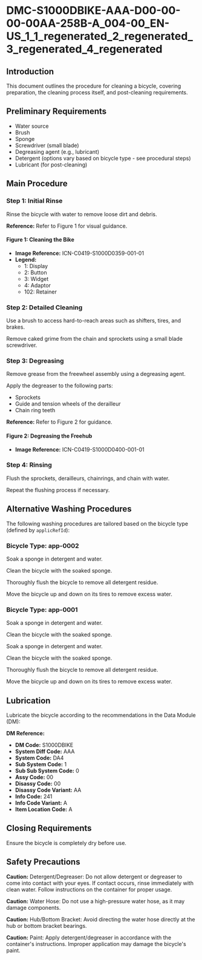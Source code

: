 # DMC-S1000DBIKE-AAA-D00-00-00-00AA-258B-A_004-00_EN-US_1_1_regenerated_2_regenerated_3_regenerated_4_regenerated

## Introduction

This document outlines the procedure for cleaning a bicycle, covering preparation, the cleaning process itself, and post-cleaning requirements.

## Preliminary Requirements

*   Water source
*   Brush
*   Sponge
*   Screwdriver (small blade)
*   Degreasing agent (e.g., lubricant)
*   Detergent (options vary based on bicycle type - see procedural steps)
*   Lubricant (for post-cleaning)

## Main Procedure

### Step 1: Initial Rinse

Rinse the bicycle with water to remove loose dirt and debris.

**Reference:** Refer to Figure 1 for visual guidance.

#### Figure 1: Cleaning the Bike

*   **Image Reference:** ICN-C0419-S1000D0359-001-01
*   **Legend:**
    *   1: Display
    *   2: Button
    *   3: Widget
    *   4: Adaptor
    *   102: Retainer

### Step 2: Detailed Cleaning

Use a brush to access hard-to-reach areas such as shifters, tires, and brakes.

Remove caked grime from the chain and sprockets using a small blade screwdriver.

### Step 3: Degreasing

Remove grease from the freewheel assembly using a degreasing agent.

Apply the degreaser to the following parts:

*   Sprockets
*   Guide and tension wheels of the derailleur
*   Chain ring teeth

**Reference:** Refer to Figure 2 for guidance.

#### Figure 2: Degreasing the Freehub

*   **Image Reference:** ICN-C0419-S1000D0400-001-01

### Step 4: Rinsing

Flush the sprockets, derailleurs, chainrings, and chain with water.

Repeat the flushing process if necessary.

## Alternative Washing Procedures

The following washing procedures are tailored based on the bicycle type (defined by `applicRefId`):

### Bicycle Type: app-0002

Soak a sponge in detergent and water.

Clean the bicycle with the soaked sponge.

Thoroughly flush the bicycle to remove all detergent residue.

Move the bicycle up and down on its tires to remove excess water.

### Bicycle Type: app-0001

Soak a sponge in detergent and water.

Clean the bicycle with the soaked sponge.

Soak a sponge in detergent and water.

Clean the bicycle with the soaked sponge.

Thoroughly flush the bicycle to remove all detergent residue.

Move the bicycle up and down on its tires to remove excess water.

## Lubrication

Lubricate the bicycle according to the recommendations in the Data Module (DM):

**DM Reference:**

*   **DM Code:** S1000DBIKE
*   **System Diff Code:** AAA
*   **System Code:** DA4
*   **Sub System Code:** 1
*   **Sub Sub System Code:** 0
*   **Assy Code:** 00
*   **Disassy Code:** 00
*   **Disassy Code Variant:** AA
*   **Info Code:** 241
*   **Info Code Variant:** A
*   **Item Location Code:** A

## Closing Requirements

Ensure the bicycle is completely dry before use.

## Safety Precautions

**Caution:** Detergent/Degreaser: Do not allow detergent or degreaser to come into contact with your eyes. If contact occurs, rinse immediately with clean water. Follow instructions on the container for proper usage.

**Caution:** Water Hose: Do not use a high-pressure water hose, as it may damage components.

**Caution:** Hub/Bottom Bracket: Avoid directing the water hose directly at the hub or bottom bracket bearings.

**Caution:** Paint: Apply detergent/degreaser in accordance with the container's instructions. Improper application may damage the bicycle's paint.